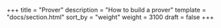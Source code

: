 +++
title = "Prover"
description = "How to build a prover"
template = "docs/section.html"
sort_by = "weight"
weight = 3100
draft = false
+++
